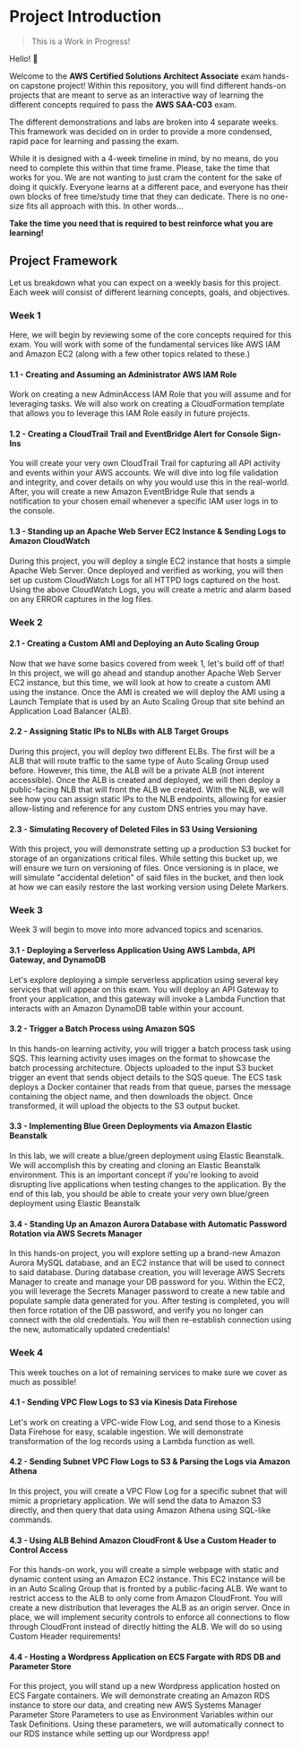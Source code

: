 # Project Introduction

> This is a Work in Progress!

Hello! 👋

Welcome to the **AWS Certified Solutions Architect Associate** exam hands-on capstone project!
Within this repository, you will find different hands-on projects that are meant to serve as an interactive way of
learning the different concepts required to pass the **AWS SAA-C03** exam.

The different demonstrations and labs are broken into 4 separate weeks.
This framework was decided on in order to provide a more condensed, rapid pace for learning and passing the exam.

While it is designed with a 4-week timeline in mind, by no means, do you need to complete this within that time frame.
Please, take the time that works for you. We are not wanting to just cram the content for the sake of doing it quickly.
Everyone learns at a different pace, and everyone has their own blocks of free time/study time that they can dedicate.
There is no one-size fits all approach with this. In other words...

**Take the time you need that is required to best reinforce what you are learning!**

## Project Framework

Let us breakdown what you can expect on a weekly basis for this project.
Each week will consist of different learning concepts, goals, and objectives.

### Week 1

Here, we will begin by reviewing some of the core concepts required for this exam.
You will work with some of the fundamental services like AWS IAM and Amazon EC2 (along with a few other topics related to these.)

#### 1.1 - Creating and Assuming an Administrator AWS IAM Role

Work on creating a new AdminAccess IAM Role that you will assume and for leveraging tasks.
We will also work on creating a CloudFormation template that allows you to leverage this IAM Role easily in future projects. 

#### 1.2 - Creating a CloudTrail Trail and EventBridge Alert for Console Sign-Ins

You will create your very own CloudTrail Trail for capturing all API activity and events within your AWS accounts.
We will dive into log file validation and integrity, and cover details on why you would use this in the real-world.
After, you will create a new Amazon EventBridge Rule that sends a notification to your chosen email whenever a specific IAM user logs in to the console.

#### 1.3 - Standing up an Apache Web Server EC2 Instance & Sending Logs to Amazon CloudWatch

During this project, you will deploy a single EC2 instance that hosts a simple Apache Web Server.
Once deployed and verified as working, you will then set up custom CloudWatch Logs for all HTTPD logs captured on the host.
Using the above CloudWatch Logs, you will create a metric and alarm based on any ERROR captures in the log files.

### Week 2

#### 2.1 - Creating a Custom AMI and Deploying an Auto Scaling Group

Now that we have some basics covered from week 1, let's build off of that!
In this project, we will go ahead and standup another Apache Web Server EC2 instance, but this time, we will look at how
 to create a custom AMI using the instance. 
Once the AMI is created we will deploy the AMI using a Launch Template that is used by an Auto Scaling Group that site 
behind an Application Load Balancer (ALB). 

#### 2.2 - Assigning Static IPs to NLBs with ALB Target Groups

During this project, you will deploy two different ELBs.
The first will be a ALB that will route traffic to the same type of Auto Scaling Group used before. However, this time, 
the ALB will be a private ALB (not interent accessible).
Once the ALB is created and deployed, we will then deploy a public-facing NLB that will front the ALB we created.
With the NLB, we will see how you can assign static IPs to the NLB endpoints, allowing for easier allow-listing and 
reference for any custom DNS entries you may have.


#### 2.3 - Simulating Recovery of Deleted Files in S3 Using Versioning

With this project, you will demonstrate setting up a production S3 bucket for storage of an organizations critical files.
While setting this bucket up, we will ensure we turn on versioning of files.
Once versioning is in place, we will simulate "accidental deletion" of said files in the bucket, and then look at how 
we can easily restore the last working version using Delete Markers.

### Week 3

Week 3 will begin to move into more advanced topics and scenarios. 

#### 3.1 - Deploying a Serverless Application Using AWS Lambda, API Gateway, and DynamoDB

Let's explore deploying a simple serverless application using several key services that will appear on this exam.
You will deploy an API Gateway to front your application, and this gateway will invoke a Lambda Function that interacts
with an Amazon DynamoDB table within your account.

#### 3.2 - Trigger a Batch Process using Amazon SQS

In this hands-on learning activity, you will trigger a batch process task using SQS.
This learning activity uses images on the format to showcase the batch processing architecture.
Objects uploaded to the input S3 bucket trigger an event that sends object details to the SQS queue.
The ECS task deploys a Docker container that reads from that queue, parses the message containing the object name,
and then downloads the object. Once transformed, it will upload the objects to the S3 output bucket.

#### 3.3 - Implementing Blue Green Deployments via Amazon Elastic Beanstalk

In this lab, we will create a blue/green deployment using Elastic Beanstalk.
We will accomplish this by creating and cloning an Elastic Beanstalk environment.
This is an important concept if you're looking to avoid disrupting live applications when testing changes to the application.
By the end of this lab, you should be able to create your very own blue/green deployment using Elastic Beanstalk

#### 3.4 - Standing Up an Amazon Aurora Database with Automatic Password Rotation via AWS Secrets Manager

In this hands-on project, you will explore setting up a brand-new Amazon Aurora MySQL database, and an EC2 instance that
will be used to connect to said database. During database creation, you will leverage AWS Secrets Manager to create and 
manage your DB password for you.
Within the EC2, you will leverage the Secrets Manager password to create a new table and populate sample data generated for you.
After testing is completed, you will then force rotation of the DB password, and verify you no longer can connect with
the old credentials.
You will then re-establish connection using the new, automatically updated credentials!

### Week 4

This week touches on a lot of remaining services to make sure we cover as much as possible!

#### 4.1 - Sending VPC Flow Logs to S3 via Kinesis Data Firehose

Let's work on creating a VPC-wide Flow Log, and send those to a Kinesis Data Firehose for easy, scalable ingestion.
We will demonstrate transformation of the log records using a Lambda function as well.

#### 4.2 - Sending Subnet VPC Flow Logs to S3 & Parsing the Logs via Amazon Athena

In this project, you will create a VPC Flow Log for a specific subnet that will mimic a proprietary application.
We will send the data to Amazon S3 directly, and then query that data using Amazon Athena using SQL-like commands.

#### 4.3 - Using ALB Behind Amazon CloudFront & Use a Custom Header to Control Access

For this hands-on work, you will create a simple webpage with static and dynamic content using an Amazon EC2 instance.
This EC2 instance will be in an Auto Scaling Group that is fronted by a public-facing ALB.
We want to restrict access to the ALB to only come from Amazon CloudFront. You will create a new distribution that
leverages the ALB as an origin server.
Once in place, we will implement security controls to enforce all connections to flow through CloudFront instead of 
directly hitting the ALB. We will do so using Custom Header requirements!

#### 4.4 - Hosting a Wordpress Application on ECS Fargate with RDS DB and Parameter Store

For this project, you will stand up a new Wordpress application hosted on ECS Fargate containers.
We will demonstrate creating an Amazon RDS instance to store our data, and creating new AWS Systems Manager Parameter 
Store Parameters to use as Environment Variables within our Task Definitions.
Using these parameters, we will automatically connect to our RDS instance while setting up our Wordpress app!